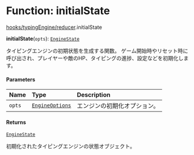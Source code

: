 # Function: initialState

[hooks/typingEngine/reducer](../modules/hooks_typingEngine_reducer.md).initialState

**initialState**(`opts`): [`EngineState`](../interfaces/types.EngineState.md)

タイピングエンジンの初期状態を生成する関数。
ゲーム開始時やリセット時に呼び出され、プレイヤーや敵のHP、タイピングの進捗、設定などを初期化します。

#### Parameters

| Name | Type | Description |
| :------ | :------ | :------ |
| `opts` | [`EngineOptions`](../interfaces/types.EngineOptions.md) | エンジンの初期化オプション。 |

#### Returns

[`EngineState`](../interfaces/types.EngineState.md)

初期化されたタイピングエンジンの状態オブジェクト。
